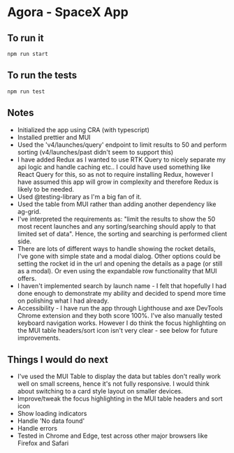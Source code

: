 # Agora - SpaceX App

## To run it

`npm run start`

## To run the tests

`npm run test`

## Notes

- Initialized the app using CRA (with typescript)
- Installed prettier and MUI
- Used the 'v4/launches/query' endpoint to limit results to 50 and perform sorting (v4/launches/past didn't seem to support this)
- I have added Redux as I wanted to use RTK Query to nicely separate my api logic and handle caching etc..
  I could have used something like React Query for this, so as not to require installing Redux, however I have assumed this app will grow in complexity and therefore Redux is likely to be needed.
- Used @testing-library as I'm a big fan of it.
- Used the table from MUI rather than adding another dependency like ag-grid.
- I've interpreted the requirements as: "limit the results to show the 50 most recent launches and
any sorting/searching should apply to that limited set of data". Hence, the sorting and searching is performed client side.
- There are lots of different ways to handle showing the rocket details, I've gone with simple state and a modal dialog. 
Other options could be setting the rocket id in the url and opening the details as a page (or still as a modal).
Or even using the expandable row functionality that MUI offers.
- I haven't implemented search by launch name - I felt that hopefully I had done enough to demonstrate my ability and decided to spend more time on polishing what I had already.
- Accessibility - I have run the app through Lighthouse and axe DevTools Chrome extension and they both score 100%.
I've also manually tested keyboard navigation works. 
However I do think the focus highlighting on the MUI table headers/sort icon isn't very clear - see below for future improvements.

## Things I would do next
- I've used the MUI Table to display the data but tables don't really work well on small screens, hence it's not fully responsive. 
I would think about switching to a card style layout on smaller devices.
- Improve/tweak the focus highlighting in the MUI table headers and sort icon
- Show loading indicators
- Handle 'No data found'
- Handle errors
- Tested in Chrome and Edge, test across other major browsers like Firefox and Safari
